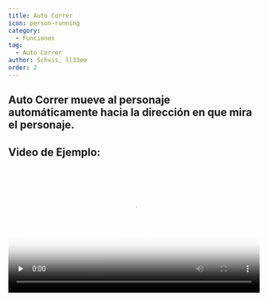 ```yaml
---
title: Auto Correr
icon: person-running
category:
  - Funciones
tag:
  - Auto Correr
author: Schvis, ll33ee
order: 2
---
```


## Auto Correr mueve al personaje automáticamente hacia la dirección en que mira el personaje.

## Video de Ejemplo:

<video controls preload="none" width="100%" poster="https://nextcloud.atruicardona.xyz/s/QGyZW8KnWNtrsxi/preview"><source src="https://nextcloud.atruicardona.xyz/s/QGyZW8KnWNtrsxi/download" type="video/mp4"></video>

